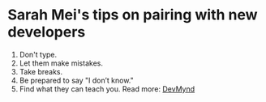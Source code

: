 # Sarah Mei's tips on pairing with new developers
1. Don't type.
2. Let them make mistakes.
3. Take breaks.
4. Be prepared to say "I don’t know."
5. Find what they can teach you.
Read more: [DevMynd](https://devmynd.com/blog/2015-1-pairing-with-junior-developers/)

